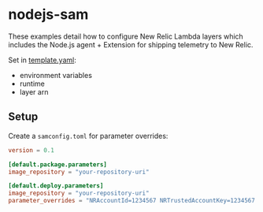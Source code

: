 # nodejs-sam

These examples detail how to configure New Relic Lambda layers which includes the Node.js agent + Extension for shipping telemetry to New Relic.

Set in [template.yaml](./template.yaml):

- environment variables
- runtime
- layer arn

## Setup

Create a `samconfig.toml` for parameter overrides:

```toml
version = 0.1

[default.package.parameters]
image_repository = "your-repository-uri"

[default.deploy.parameters]
image_repository = "your-repository-uri"
parameter_overrides = "NRAccountId=1234567 NRTrustedAccountKey=1234567 SecretsManagerSecretName=YOUR_SECRET_NAME"
```
